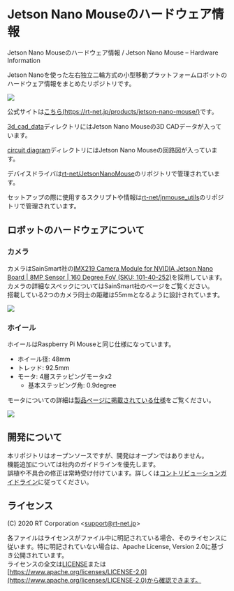 # Jetson Nano Mouseのハードウェア情報

Jetson Nano Mouseのハードウェア情報 / Jetson Nano Mouse – Hardware Information

Jetson Nanoを使った左右独立二輪方式の小型移動プラットフォームロボットのハードウェア情報をまとめたリポジトリです。

![](https://rt-net.github.io/images/jetson-nano-mouse/jnmouse_step_cad.png)

公式サイトは[こちら(https://rt-net.jp/products/jetson-nano-mouse/)](https://rt-net.jp/products/jetson-nano-mouse/)です。

[3d_cad_data](./3d_cad_data)ディレクトリにはJetson Nano Mouseの3D CADデータが入っています。

[circuit diagram](./circuit_diagram)ディレクトリにはJetson Nano Mouseの回路図が入っています。

デバイスドライバは[rt-net/JetsonNanoMouse](https://github.com/rt-net/JetsonNanoMouse)のリポジトリで管理されています。

セットアップの際に使用するスクリプトや情報は[rt-net/jnmouse_utils](https://github.com/rt-net/jnmouse_utils)のリポジトリで管理されています。

## ロボットのハードウェアについて

### カメラ

カメラはSainSmart社の[IMX219 Camera Module for NVIDIA Jetson Nano Board | 8MP Sensor | 160 Degree FoV (SKU: 101-40-252)](https://www.sainsmart.com/products/sainsmart-imx219-camera-module-for-nvidia-jetson-nano-board-8mp-sensor-160-degree-fov)を採用しています。  
カメラの詳細なスペックについてはSainSmart社のページをご覧ください。  
搭載している2つのカメラ同士の距離は55mmとなるように設計されています。

![](https://rt-net.github.io/images/jetson-nano-mouse/jnmouse_dual_camera.png)

### ホイール

ホイールはRaspberry Pi Mouseと同じ仕様になっています。

* ホイール径: 48mm
* トレッド: 92.5mm
* モータ: 4層ステッピングモータx2
    * 基本ステッピング角: 0.9degree

モータについての詳細は[製品ページに掲載されている仕様](https://rt-net.jp/products/jetson-nano-mouse/#specifications)をご覧ください。

![](https://rt-net.github.io/images/jetson-nano-mouse/drawing_jnmouse_wheel.png)

## 開発について

本リポジトリはオープンソースですが、開発はオープンではありません。  
機能追加については社内のガイドラインを優先します。  
誤植や不具合の修正は常時受け付けています。詳しくは[コントリビューションガイドライン](https://github.com/rt-net/.github/blob/master/CONTRIBUTING.md)に従ってください。

## ライセンス

(C) 2020 RT Corporation \<support@rt-net.jp\>

各ファイルはライセンスがファイル中に明記されている場合、そのライセンスに従います。特に明記されていない場合は、Apache License, Version 2.0に基づき公開されています。  
ライセンスの全文は[LICENSE](./LICENSE)または[https://www.apache.org/licenses/LICENSE-2.0](https://www.apache.org/licenses/LICENSE-2.0)から確認できます。
